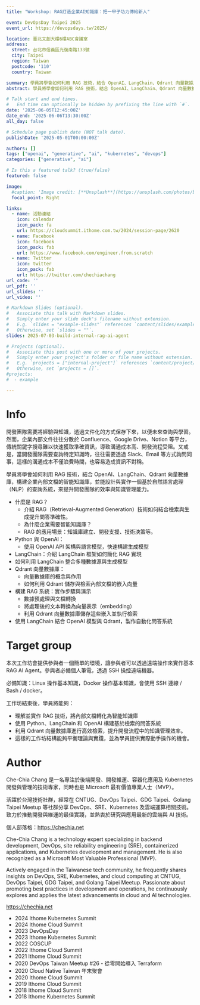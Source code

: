 ```yaml
---
title: "Workshop: RAG打造企業AI知識庫：把一甲子功力傳給新人"

event: DevOpsDay Taipei 2025
event_url: https://devopsdays.tw/2025/

location: 臺北文創大樓6樓ABC會議室
address:
  street: 台北市信義區光復南路133號
  city: Taipei
  region: Taiwan
  postcode: '110'
  country: Taiwan

summary: 學員將學會如何利用 RAG 技術，結合 OpenAI、LangChain、Qdrant 向量數據庫，構建企業內部文檔的智能知識庫，並能設計與實作一個基於自然語言處理（NLP）的查詢系統，來提升開發團隊的效率與知識管理能力。
abstract: 學員將學會如何利用 RAG 技術，結合 OpenAI、LangChain、Qdrant 向量數據庫，構建企業內部文檔的智能知識庫，並能設計與實作一個基於自然語言處理（NLP）的查詢系統，來提升開發團隊的效率與知識管理能力。

# Talk start and end times.
#   End time can optionally be hidden by prefixing the line with `#`.
date: '2025-06-05T12:45:00Z'
date_end: '2025-06-06T13:30:00Z'
all_day: false

# Schedule page publish date (NOT talk date).
publishDate: '2025-05-01T00:00:00Z'

authors: []
tags: ["openai", "generative", "ai", "kubernetes", "devops"]
categories: ["generative", "ai"]

# Is this a featured talk? (true/false)
featured: false

image:
  #caption: 'Image credit: [**Unsplash**](https://unsplash.com/photos/bzdhc5b3Bxs)'
  focal_point: Right

links:
  - name: 活動連結
    icon: calendar
    icon_pack: fa
    url: https://cloudsummit.ithome.com.tw/2024/session-page/2620
  - name: Facebook
    icon: facebook
    icon_pack: fab
    url: https://www.facebook.com/engineer.from.scratch
  - name: Twitter
    icon: twitter
    icon_pack: fab
    url: https://twitter.com/chechiachang
url_code: ''
url_pdf: ''
url_slides: ''
url_video: ''

# Markdown Slides (optional).
#   Associate this talk with Markdown slides.
#   Simply enter your slide deck's filename without extension.
#   E.g. `slides = "example-slides"` references `content/slides/example-slides.md`.
#   Otherwise, set `slides = ""`.
slides: 2025-07-03-build-internal-rag-ai-agent

# Projects (optional).
#   Associate this post with one or more of your projects.
#   Simply enter your project's folder or file name without extension.
#   E.g. `projects = ["internal-project"]` references `content/project/deep-learning/index.md`.
#   Otherwise, set `projects = []`.
#projects:
#  - example

---
```


# Info

開發團隊需要將經驗與知識，透過文件化的方式保存下來，以便未來查詢與學習。然而，企業內部文件往往分散於 Confluence、Google Drive、Notion 等平台，傳統關鍵字搜尋難以快速獲取準確資訊，導致溝通成本高、開發流程受阻。又或是，當開發團隊需要查詢特定知識時，往往需要透過 Slack、Email 等方式詢問同事，這樣的溝通成本不僅浪費時間，也容易造成資訊不對稱。

學員將學會如何利用 RAG 技術，結合 OpenAI、LangChain、Qdrant 向量數據庫，構建企業內部文檔的智能知識庫，並能設計與實作一個基於自然語言處理（NLP）的查詢系統，來提升開發團隊的效率與知識管理能力。

- 什麼是 RAG？
  - 介紹 RAG（Retrieval-Augmented Generation）技術如何結合檢索與生成提升問答準確性。
  - 為什麼企業需要智能知識庫？
  - RAG 的應用場景：知識庫建立、開發支援、技術決策等。
- Python 與 OpenAI：
  - 使用 OpenAI API 架構與語言模型，快速構建生成模型
- LangChain：介紹 LangChain 框架如何簡化 RAG 實現
- 如何利用 LangChain 整合多種數據源與生成模型
- Qdrant 向量數據庫：
  - 向量數據庫的概念與作用
  - 如何利用 Qdrant 儲存與檢索內部文檔的嵌入向量
- 構建 RAG 系統：實作步驟與演示
  - 數據預處理與文檔轉換
  - 將處理後的文本轉換為向量表示（embedding）
  - 利用 Qdrant 向量數據庫儲存這些嵌入並執行檢索
- 使用 LangChain 結合 OpenAI 模型與 Qdrant，製作自動化問答系統

# Target group

本次工作坊會提供參與者一個簡單的環境，讓參與者可以透過遠端操作來實作基本 RAG AI Agent。參與者必備個人筆電，透過 SSH 操控遠端機器。

必備知識：Linux 操作基本知識，Docker 操作基本知識，會使用 SSH 連線 / Bash / docker。

工作坊結束後，學員將能夠：
- 理解並實作 RAG 技術，將內部文檔轉化為智能知識庫
- 使用 Python、LangChain 和 OpenAI 構建基於檢索的問答系統
- 利用 Qdrant 向量數據庫進行高效檢索，提升開發流程中的知識管理效率。
- 這樣的工作坊結構能夠平衡理論與實踐，並為學員提供實際動手操作的機會。

# Author

Che-Chia Chang 是一名專注於後端開發、開發維運、容器化應用及 Kubernetes 開發與管理的技術專家，同時也是 Microsoft 最有價值專業人士（MVP）。

活躍於台灣技術社群，經常在 CNTUG、DevOps Taipei、GDG Taipei、Golang Taipei Meetup 等社群分享 DevOps、SRE、Kubernetes 及雲端運算相關技術。致力於推動開發與維運的最佳實踐，並熱衷於研究與應用最新的雲端與 AI 技術。

個人部落格：https://chechia.net

Che-Chia Chang is a technology expert specializing in backend development, DevOps, site reliability engineering (SRE), containerized applications, and Kubernetes development and management. He is also recognized as a Microsoft Most Valuable Professional (MVP).

Actively engaged in the Taiwanese tech community, he frequently shares insights on DevOps, SRE, Kubernetes, and cloud computing at CNTUG, DevOps Taipei, GDG Taipei, and Golang Taipei Meetup. Passionate about promoting best practices in development and operations, he continuously explores and applies the latest advancements in cloud and AI technologies.

https://chechia.net

- 2024 Ithome Kubernetes Summit
- 2024 Ithome Cloud Summit
- 2023 DevOpsDay
- 2023 Ithome Kubernetes Summit
- 2022 COSCUP
- 2022 Ithome Cloud Summit
- 2021 Ithome Cloud Summit
- 2020 DevOps Taiwan Meetup #26 - 從零開始導入 Terraform
- 2020 Cloud Native Taiwan 年末聚會
- 2020 Ithome Cloud Summit
- 2019 Ithome Cloud Summit
- 2018 Ithome Cloud Summit
- 2018 Ithome Kubernetes Summit
